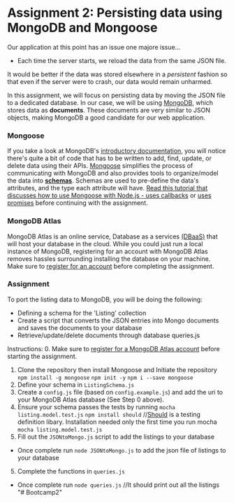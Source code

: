 # Assignment 2: Persisting data using MongoDB and Mongoose

Our application at this point has an issue one majore issue... 
- Each time the server starts, we reload the data from the same JSON file. 
 
It would be better if the data was stored elsewhere in a *persistent* fashion so that even if the server were to crash, our data would remain unharmed.

In this assignment, we will focus on persisting data by moving the JSON file to a dedicated database.  In our case, we will be using [MongoDB](https://www.mongodb.org/), which stores data as **documents**. These documents are very similar to JSON objects, making MongoDB a good candidate for our web application. 

### Mongoose
If you take a look at MongoDB's [introductory documentation](https://docs.mongodb.org/getting-started/node/introduction/), you will notice there's quite a bit of code that has to be written to add, find, update, or delete data using their APIs. [Mongoose](https://mongoosejs.com/docs/index.html) simplifies the process of communicating with MongoDB and also provides tools to organize/model the data into [**schemas**](https://mongoosejs.com/docs/guide.html). Schemas are used to pre-define the data's attributes, and the type each attribute will have. [Read this tutorial that discusses how to use Mongoose with Node.js - uses callbacks](https://scotch.io/tutorials/using-mongoosejs-in-node-js-and-mongodb-applications) or [uses promises](https://developerhandbook.com/mongodb/connect-mongo-atlas-mongoose/) before continuing with the assignment.

### MongoDB Atlas
MongoDB Atlas is an online service, Database as a services [(DBaaS)](https://www.techopedia.com/definition/29431/database-as-a-service-dbaas) that will host your database in the cloud. While you could just run a local instance of MongoDB, registering for an account with MongoDB Atlas removes hassles surrounding installing the database on your machine. Make sure to [register for an account](https://www.mongodb.com/cloud/atlas) before completing the assignment. 

### Assignment
To port the listing data to MongoDB, you will be doing the following: 
- Defining a schema for the 'Listing' collection 
- Create a script that converts the JSON entries into Mongo documents and saves the documents to your database
- Retrieve/update/delete documents through database queries.js

Instructions:
0. Make sure to [register for a MongoDB Atlas account](https://www.mongodb.com/cloud/atlas) before starting the assignment. 
1. Clone the repository  then install Mongoose and Initiate the repository
`npm install -g mongoose`
`npm init -y`
`npm i --save mongoose`
2. Define your schema in `ListingSchema.js`
3. Create a `config.js` file (based on `config.example.js`) and add the uri to your MongoDB Atlas database (See Step 0 above).
3. Ensure your schema passes the tests by running `mocha listing.model.test.js`
`npm install should` 
//[Should](https://shouldjs.github.io/) is a testing definition libary. Installation needed only the first time you run mocha
`mocha listing.model.test.js`
4. Fill out the `JSONtoMongo.js` script to add the listings to your database
- Once complete run `node JSONtoMongo.js` to add the json file of listings to your database
5. Complete the functions in `queries.js`
- Once complete run `node queries.js` //It should print out all the listings
"# Bootcamp2" 
